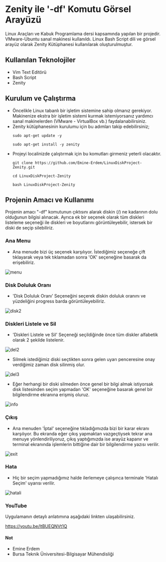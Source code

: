 # Zenity ile '-df' Komutu Görsel Arayüzü 

Linux Araçları ve Kabuk Programlama dersi kapsamında yapılan bir projedir. VMware-Ubuntu sanal makinesi kullanıldı. Linux Bash Script dili ve görsel arayüz olarak Zenity Kütüphanesi kullanılarak oluşturulmuştur.

## Kullanılan Teknolojiler
  * Vim Text Editörü
  * Bash Script 
  * Zenity
  
## Kurulum ve Çalıştırma
  * Öncelikle Linux tabanlı bir işletim sistemine sahip olmanız gerekiyor. Makinenize ekstra bir işletim sistemi kurmak istemiyorsanız yardımcı sanal makinelerden (VMware - VirtualBox vb.) faydalanabilirsiniz.
  * Zenity kütüphanesinin kurulumu için bu adımları takip edebilirsiniz;
    ```
    sudo apt-get update -y
    ```
    ```
    sudo apt-get install -y zenity
    ```
  * Projeyi localinizde çalıştırmak için bu komutları girmeniz yeterli olacaktır.
    ```
    git clone https://github.com/Emine-Erdem/LinuxDiskProject-Zenity.git
    ```
    ```
    cd LinuxDiskProject-Zenity
    ```
    ```
    bash LinuxDiskProject-Zenity
    ```
## Projenin Amacı ve Kullanımı
Projenin amacı "-df" komutunun çıktısını alarak diskin (/) ne kadarının dolu olduğunun bilgisi alınacak. Ayrıca ek bir seçenek olarak tüm diskleri listeleme seçeneği ile diskleri ve boyutlarını görüntüleyebilir, istersek bir diski de seçip silebiliriz.
### Ana Menu
* Ana menude bizi üç seçenek karşılıyor. İstediğimiz seçeneğe çift tıklayarak veya tek tıklamadan sonra 'OK' seçeneğine basarak da erişebiliriz.

![menu](https://user-images.githubusercontent.com/56304631/210816743-84b67dfd-dc6c-4c7e-8f1f-bad4d521c781.png)

### Disk Doluluk Oranı
* 'Disk Doluluk Oranı' Seçeneğini seçerek diskin doluluk oranını ve yüzdeliğini progress barda görüntüleyebiliriz. 

![disk2](https://user-images.githubusercontent.com/56304631/210821349-61857fe1-1d01-47b5-bdaa-52d8f8cf035c.png)

### Diskleri Listele ve Sil
* 'Diskleri Listele ve Sil' Seçeneği seçildiğinde önce tüm diskler alfabetik olarak 2 şekilde listelenir.

![del2](https://user-images.githubusercontent.com/56304631/210828181-bd62392f-a56a-4570-9786-0fbdb538bce4.png)

* Silmek istediğimiz diski seçtikten sonra gelen uyarı penceresine onay verdiğimiz zaman disk silinmiş olur.

![del3](https://user-images.githubusercontent.com/56304631/210831356-0f8ada80-77cf-4c0b-a720-7f6da20f69cd.png)

* Eğer herhangi bir diski silmeden önce genel bir bilgi almak istiyorsak disk listesinden seçim yapmadan 'OK' seçeneğine basarak genel bir bilgilendirme ekranına erişmiş oluruz.

![info](https://user-images.githubusercontent.com/56304631/210832727-89c23ad8-7596-4cab-b8ae-f38d3222a327.png)

### Çıkış
* Ana menuden 'İptal' seçeneğine tıkladığımızda bizi bir karar ekranı karşılıyor. Bu ekranda eğer çıkış yapmaktan vazgeçtiysek tekrar ana menuye yönlendiriliyoruz, çıkış yaptığımızda ise arayüz kapanır ve terminal ekranında işlemlerin bittiğine dair bir bilgilendirme yazısı verilir.

![exit](https://user-images.githubusercontent.com/56304631/210863415-75efe3ef-a8b7-4cb4-9a70-c60d4a92e14d.png)

### Hata
* Hiç bir seçim yapmadığımız halde ilerlemeye çalışınca terminale 'Hatalı Seçim' uyarısı verilir.

![hatali](https://user-images.githubusercontent.com/56304631/210843234-c17e55c4-1db5-4692-b32d-2b65ebc9a355.png)

### YouTube 
Uygulamanın detaylı anlatımına aşağıdaki linkten ulaşabilirsiniz.

https://youtu.be/ltBUEQNVt1Q

#### Not
* Emine Erdem
* Bursa Teknik Üniversitesi-Bilgisayar Mühendisliği 




